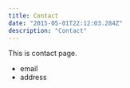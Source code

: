 ```yaml
---
title: Contact
date: "2015-05-01T22:12:03.284Z"
description: "Contact"
---
```


This is contact page.

* email
* address